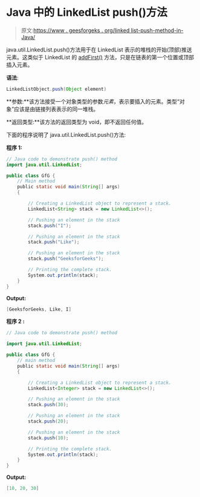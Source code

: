 # Java 中的 LinkedList push()方法

> 原文:[https://www . geesforgeks . org/linked list-push-method-in-Java/](https://www.geeksforgeeks.org/linkedlist-push-method-in-java/)

java.util.LinkedList.push()方法用于在 LinkedList 表示的堆栈的开始(顶部)推送元素。这类似于 LinkedList 的 [addFirst()](https://contribute.geeksforgeeks.org/geek/linkedlist-addfirst-method-in-java/) 方法，只是在链表的第一个位置或顶部插入元素。

**语法**:

```java
LinkedListObject.push(Object element)

```

**参数:**该方法接受一个对象类型的参数*元素*，表示要插入的元素。类型“对象”应该是由链接列表表示的同一堆栈。

**返回类型:**该方法的返回类型为 void，即不返回任何值。

下面的程序说明了 java.util.LinkedList.push()方法:

**程序 1:**

```java
// Java code to demonstrate push() method
import java.util.LinkedList;

public class GfG {
    // Main method
    public static void main(String[] args)
    {

        // Creating a LinkedList object to represent a stack.
        LinkedList<String> stack = new LinkedList<>();

        // Pushing an element in the stack
        stack.push("I");

        // Pushing an element in the stack
        stack.push("Like");

        // Pushing an element in the stack
        stack.push("GeeksforGeeks");

        // Printing the complete stack.
        System.out.println(stack);
    }
}
```

**Output:**

```java
[GeeksforGeeks, Like, I]

```

**程序 2 :**

```java
// Java code to demonstrate push() method

import java.util.LinkedList;

public class GfG {
    // main method
    public static void main(String[] args)
    {

        // Creating a LinkedList object to represent a stack.
        LinkedList<Integer> stack = new LinkedList<>();

        // Pushing an element in the stack
        stack.push(30);

        // Pushing an element in the stack
        stack.push(20);

        // Pushing an element in the stack
        stack.push(10);

        // Printing the complete stack.
        System.out.println(stack);
    }
}
```

**Output:**

```java
[10, 20, 30]

```